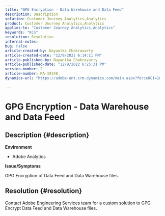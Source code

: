 ```yaml
---
title: "GPG Encryption - Data Warehouse and Data Feed"
description: Description
solution: Customer Journey Analytics,Analytics
product: Customer Journey Analytics,Analytics
applies-to: "Customer Journey Analytics,Analytics"
keywords: "KCS"
resolution: Resolution
internal-notes: 
bug: False
article-created-by: Nayanika Chakravarty
article-created-date: "12/9/2022 6:14:11 PM"
article-published-by: Nayanika Chakravarty
article-published-date: "12/9/2022 6:25:31 PM"
version-number: 2
article-number: KA-19348
dynamics-url: "https://adobe-ent.crm.dynamics.com/main.aspx?forceUCI=1&pagetype=entityrecord&etn=knowledgearticle&id=9e99a045-ed77-ed11-81aa-6045bd006b3d"

---
```

# GPG Encryption - Data Warehouse and Data Feed

## Description {#description}


<b>Environment</b>

- Adobe Analytics

<b>Issue/Symptoms</b>

GPG Encryption of Data Feed and Data Warehouse files.


## Resolution {#resolution}


Contact Adobe Engineering Services team for a custom solution to GPG Encrypt Data Feed and Data Warehouse files.
